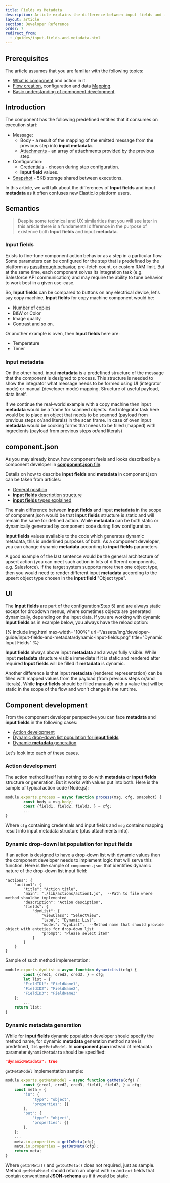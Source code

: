 ```yaml
---
title: Fields vs Metadata
description: Article explains the difference between input fields and input metadata.
layout: article
section: Developer Reference
order: 7
redirect_from:
  - /guides/input-fields-and-metadata.html
---
```


## Prerequisites

The article assumes that you are familiar with the following topics:

*   [What is component](/getting-started/integration-component) and action in it.
*   [Flow creation](/getting-started/first-flow), configuration and data [Mapping](/guides/mapping-data).
*   [Basic understanding of component development](/guides/building-nodejs-component).

## Introduction

The component has the following predefined entities that it consumes on execution
start:

*   Message:
    *   Body - a result of the mapping of the emitted message from the previous step into **input metadata**.
    *   [Attachments](/guides/using-attachments) - an array of attachments provided by the previous step.
*   Configuration:
    *   [Credentials](/getting-started/credential) - chosen during step configuration.
    *   **Input field** values.
*   [Snapshot](/guides/using-snapshots) - 5KB storage shared between executions.

In this article, we will talk about the differences of **Input fields** and input
**metadata** as it often confuses new Elastic.io platform users.

## Semantics

> Despite some technical and UX similarities that you will see later in this article
> there is a fundamental difference in the purpose of existence both **Input fields**
> and input **metadata**.

### Input fields

Exists to fine-tune component action behavior as a step in a particular flow.
Some parameters can be configured for the step that is predefined by the platform
as [passthrough behavior](/getting-started/passthrough-feature), pre-fetch count,
or custom RAM limit. But at the same time, each component solves its integration
task (e.g. Salesforce API communication) and may require the ability to tune
behavior to work best in a given use-case.

So, **Input fields** can be compared to buttons on any electrical device, let's
say copy machine, **Input fields** for copy machine component would be:

*   Number of copies
*   B&W or Color
*   Image quality
*   Contrast
and so on.

Or another example is oven, then **Input fields**  here are:

*   Temperature
*   Timer

### Input metadata

On the other hand, input **metadata** is a predefined structure of the message
that the component is designed to process. This structure is needed to show the
integrator what message needs to be formed using UI (integrator mode) or manual
(developer mode) mapping. Structure of useful payload, data itself.

If we continue the real-world example with a copy machine then input **metadata**
would be a frame for scanned objects. And integrator task here would be to place
an object that needs to be scanned (payload from previous steps or/and literals)
in the scan frame. In case of oven input **metadata** would be cooking forms that
needs to be filled (mapped) with ingredients (payload from previous steps or/and literals)

## component.json

As you may already know, how component feels and looks described by a component
developer in [**component.json** file](/references/component-json-technical-reference).

Details on how to describe **input fields** and **metadata** in component.json
can be taken from articles:

*   [General position](/references/component-json-technical-reference-actions-triggers)
*   [**input fields** description structure](/references/component-json-fields)
*   [**input fields** types explained](/references/view-classes)

The main difference between  **Input fields** and input **metadata** in the scope
of component.json would be that **Input fields** structure is static and will
remain the same for defined action. While **metadata** can be both static or
dynamically generated by component code during flow configuration.

**Input fields** values available to the code which generates dynamic metadata,
this is underlined purposes of both. As a component developer, you can change
dynamic **metadata** according to **input fields** parameters.

A good example of the last sentence would be the general architecture of upsert
action (you can meet such action in lots of different components, e.g. Salesforce).
If the target system supports more then one object type, then you would need to
render different input **metadata** according to the upsert object type chosen
in the **input field** "Object type".

## UI

The **Input fields** are part of the configuration(Step 5) and are always static except for dropdown menus, where sometimes objects are generated dynamically, depending on the input data. If you are working with dynamic **Input fields** as in example below, you always have the reload option:

{% include img.html max-width="100%" url="/assets/img/developer-guide/input-fields-and-metadata/dynamic-input-fields.png" title="Dynamic Input Fields" %}

**Input fields** always above input **metadata** and always fully visible. While
input **metadata** structure visible immediate if it is static and rendered after
required **Input fields** will be filled if **metadata** is dynamic.

Another difference is that input **metadata** (rendered representation) can be
filled with mapped values from the payload (from previous steps or/and literals).
While **Input fields** should be filled manually with a value that will be static
in the scope of the flow and won't change in the runtime.

## Component development

From the component developer perspective you can face **metadata** and **input fields**
in the following cases:

*   [Action development](#action-development)
*   [Dynamic drop-down list population for **input fields**](#dynamic-drop-down-list-population-for-input-fields)
*   [Dynamic **metadata** generation](#dynamic-metadata-generation)

Let's look into each of these cases.

### Action development

The action method itself has nothing to do with **metadata** or **input fields**
structure or generation. But it works with values put into both. Here is the sample
of typical action code (Node.js):

```js
module.exports.process = async function process(msg, cfg, snapshot) {
        const body = msg.body;
        const {field1, field2, field3, } = cfg;
        ...
}
```

Where `cfg` containing credentials and input fields and `msg` contains mapping
result into input metadata structure (plus attachments info).

### Dynamic drop-down list population for input fields

If an action is designed to have a drop-down list with dynamic values then the
component developer needs to implement logic that will serve this function.
Here is the sample of `component.json` that identifies dynamic nature of the
drop-down list input field:

```
"actions": {
    "action1": {
        "title": "Action title",
        "main": "./lib/actions/action1.js",  --Path to file where method shouldbe implemented
        "description": "Action desciption",
        "fields": {
            "dynList": {
                "viewClass": "SelectView",
                "label": "Dynamic List",
                "model": "dynList",  --Method name that should provide object with enteties for drop-down list
                "prompt": "Please select item"
            }
        }
    }
}
```

Sample of such method implementation:

```js
module.exports.dynList = async function dynamicList(cfg) {
        const {cred1, cred2, cred3, } = cfg;
        let list = {
		"FieldID1": "FieldName1",
		"FieldID2": "FieldName2",
		"FieldID3": "FieldName3"
	};
        ...
	return list;
}
```

### Dynamic metadata generation

While for **input fields** dynamic population developer should specify the method
name, for dynamic **metadata** generation method name is predefined, it is `getMetaModel`.
In **component.json** instead of metadata parameter `dynamicMetadata` should be specified:

```json
"dynamicMetadata": true
```

`getMetaModel` implementation sample:

```js
module.exports.getMetaModel = async function getMeta(cfg) {
        const {cred1, cred2, cred3, field1, field2, } = cfg;
	const meta = {
	    "in": {
	        "type": "object",
	        "properties": {}
	    },
	    "out": {
	        "type": "object",
	        "properties": {}
	    },
	};
	...
	meta.in.properties = getInMeta(cfg);
	meta.in.properties = getOutMeta(cfg);
	return meta;
}
```

Where `getInMeta()` and `getOutMeta()` does not required, just as sample.
Method `getMetaModel` should return an object with `in` and `out` fields that
contain conventional  **JSON-schema** as if it would be static.
